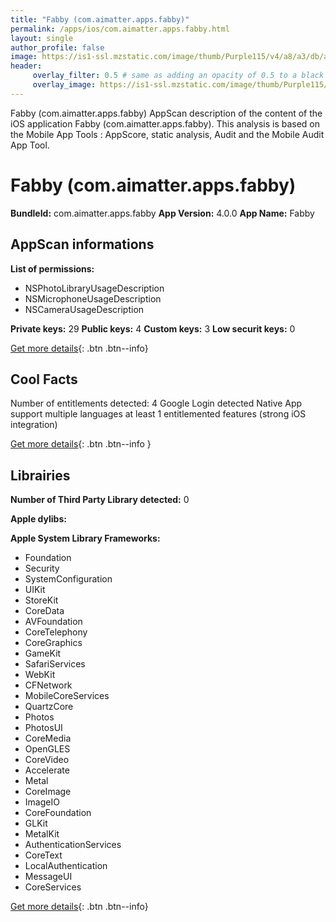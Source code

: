 ```yaml
---
title: "Fabby (com.aimatter.apps.fabby)"
permalink: /apps/ios/com.aimatter.apps.fabby.html
layout: single
author_profile: false
image: https://is1-ssl.mzstatic.com/image/thumb/Purple115/v4/a8/a3/db/a8a3db02-f01d-9822-5b31-e2bb389d6bbe/AppIcon-1x_U007emarketing-0-6-0-85-220.png/512x512bb.jpg
header: 
     overlay_filter: 0.5 # same as adding an opacity of 0.5 to a black background
     overlay_image: https://is1-ssl.mzstatic.com/image/thumb/Purple115/v4/a8/a3/db/a8a3db02-f01d-9822-5b31-e2bb389d6bbe/AppIcon-1x_U007emarketing-0-6-0-85-220.png/512x512bb.jpg
---
```

Fabby (com.aimatter.apps.fabby) AppScan description of the content of the iOS application Fabby (com.aimatter.apps.fabby). This analysis is based on the Mobile App Tools : AppScore, static analysis, Audit and the Mobile Audit App Tool.

# Fabby (com.aimatter.apps.fabby)

**BundleId:** com.aimatter.apps.fabby
**App Version:** 4.0.0
**App Name:** Fabby


## AppScan informations 

**List of permissions:** 
- NSPhotoLibraryUsageDescription
- NSMicrophoneUsageDescription
- NSCameraUsageDescription
  
  
**Private keys:** 29
**Public keys:** 4
**Custom keys:** 3
**Low securit keys:** 0
  
[Get more details](/pricing.html){: .btn .btn--info}

## Cool Facts

Number of entitlements detected: 4
Google Login detected
Native App
support multiple languages
at least 1 entitlemented features (strong iOS integration)
  
[Get more details](/pricing.html){: .btn .btn--info }

## Librairies 
**Number of Third Party Library detected:** 0


**Apple dylibs:**


**Apple System Library Frameworks:**
- Foundation
- Security
- SystemConfiguration
- UIKit
- StoreKit
- CoreData
- AVFoundation
- CoreTelephony
- CoreGraphics
- GameKit
- SafariServices
- WebKit
- CFNetwork
- MobileCoreServices
- QuartzCore
- Photos
- PhotosUI
- CoreMedia
- OpenGLES
- CoreVideo
- Accelerate
- Metal
- CoreImage
- ImageIO
- CoreFoundation
- GLKit
- MetalKit
- AuthenticationServices
- CoreText
- LocalAuthentication
- MessageUI
- CoreServices


  
[Get more details](/pricing.html){: .btn .btn--info}

